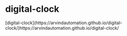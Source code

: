 # digital-clock
<a>
[digital-clock](https://arvindautomation.github.io/digital-clock/)https://arvindautomation.github.io/digital-clock/
